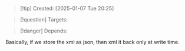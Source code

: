 
>[!tip] Created: [2025-01-07 Tue 20:25]

>[!question] Targets: 

>[!danger] Depends: 

Basically, if we store the xml as json, then xml it back only at write time.